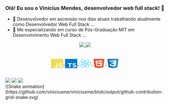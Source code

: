 ### Olá! Eu sou o Vinicius Mendes, desenvolvedor web full stack! 👋

- 🔭 Desenvolvedor em ascensão nos dias atuais trabalhando atualmente como Desenvolvedor Web Full Stack ...
- 🌱 Me especializando em curso de Pós-Graduação MIT em Desenvolvimento Web Full Stack ...


<div align="center">
  <a href="https://github.com/viniciusme">
  <img height="180em" src="https://github-readme-stats.vercel.app/api?username=viniciusme&show_icons=true&theme=tokyonight&include_all_commits=true&count_private=true"/>
  <img height="180em" src="https://github-readme-stats.vercel.app/api/top-langs/?username=viniciusme&layout=compact&langs_count=7&theme=tokyonight"/>
</div>
<br>
<div style="display: inline_block" align="center"><br>
  <img align="center" alt="vinimendes-Js" height="30" width="40" src="https://raw.githubusercontent.com/devicons/devicon/master/icons/javascript/javascript-plain.svg">
  <img align="center" alt="vinimendes-Ts" height="30" width="40" src="https://raw.githubusercontent.com/devicons/devicon/master/icons/typescript/typescript-plain.svg">
  <img align="center" alt="vinimendes-React" height="30" width="40" src="https://raw.githubusercontent.com/devicons/devicon/master/icons/react/react-original.svg">
  <img align="center" alt="vinimendes-HTML" height="30" width="40" src="https://raw.githubusercontent.com/devicons/devicon/master/icons/html5/html5-original.svg">
  <img align="center" alt="vinimendes-CSS" height="30" width="40" src="https://raw.githubusercontent.com/devicons/devicon/master/icons/css3/css3-original.svg">
</div>
  
  ##
 
<div> 
  <!--<a href="https://www.youtube.com/channel/UC_-uuuZbY0AAt9CViNzvc-Q" target="_blank"><img src="https://img.shields.io/badge/YouTube-FF0000?style=for-the-badge&logo=youtube&logoColor=white" target="_blank"></a>-->
  <a href="https://www.instagram.com/vinimendes_developer/" target="_blank"><img src="https://img.shields.io/badge/-Instagram-%23E4405F?style=for-the-badge&logo=instagram&logoColor=white" target="_blank"></a>
 	<!--<a href="https://www.twitch.tv/rafaballerinii" target="_blank"><img src="https://img.shields.io/badge/Twitch-9146FF?style=for-the-badge&logo=twitch&logoColor=white" target="_blank"></a>-->
 <!--<a href="https://discord.gg/wagxzStdcR" target="_blank"><img src="https://img.shields.io/badge/Discord-7289DA?style=for-the-badge&logo=discord&logoColor=white" target="_blank"></a>-->
  <a href = "mailto:vini@vinimendes.com"><img src="https://img.shields.io/badge/Gmail-D14836?style=for-the-badge&logo=gmail&logoColor=white" target="_blank"></a>
  <a href="https://www.linkedin.com/in/viniciusmendesrodrigues/" target="_blank"><img src="https://img.shields.io/badge/-LinkedIn-%230077B5?style=for-the-badge&logo=linkedin&logoColor=white" target=" _blank"></a> 
  <br>
  ![Snake animation](https://github.com/viniciusme/viniciusme/blob/output/github-contribution-grid-snake.svg)
 
</div>
